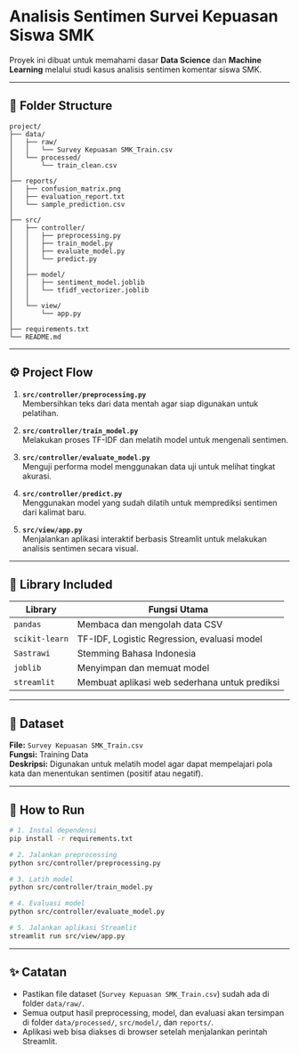 # Analisis Sentimen Survei Kepuasan Siswa SMK
Proyek ini dibuat untuk memahami dasar **Data Science** dan **Machine Learning** melalui studi kasus analisis sentimen komentar siswa SMK.  

---

## 📁 Folder Structure

```
project/
├── data/
│   ├── raw/
│   │   └── Survey Kepuasan SMK_Train.csv
│   └── processed/
│       └── train_clean.csv
│
├── reports/
│   ├── confusion_matrix.png
│   ├── evaluation_report.txt
│   └── sample_prediction.csv
│
├── src/
│   ├── controller/
│   │   ├── preprocessing.py
│   │   ├── train_model.py
│   │   ├── evaluate_model.py
│   │   └── predict.py
│   │
│   ├── model/
│   │   ├── sentiment_model.joblib
│   │   └── tfidf_vectorizer.joblib
│   │
│   └── view/
│       └── app.py
│
├── requirements.txt
└── README.md
```

---

## ⚙️ Project Flow

1. **`src/controller/preprocessing.py`**  
   Membersihkan teks dari data mentah agar siap digunakan untuk pelatihan.

2. **`src/controller/train_model.py`**  
   Melakukan proses TF-IDF dan melatih model untuk mengenali sentimen.

3. **`src/controller/evaluate_model.py`**  
   Menguji performa model menggunakan data uji untuk melihat tingkat akurasi.

4. **`src/controller/predict.py`**  
   Menggunakan model yang sudah dilatih untuk memprediksi sentimen dari kalimat baru.

5. **`src/view/app.py`**  
   Menjalankan aplikasi interaktif berbasis Streamlit untuk melakukan analisis sentimen secara visual.

---

## 🧩 Library Included

| Library | Fungsi Utama |
|----------|---------------|
| `pandas` | Membaca dan mengolah data CSV |
| `scikit-learn` | TF-IDF, Logistic Regression, evaluasi model |
| `Sastrawi` | Stemming Bahasa Indonesia |
| `joblib` | Menyimpan dan memuat model |
| `streamlit` | Membuat aplikasi web sederhana untuk prediksi |

---

## 📄 Dataset

**File:** `Survey Kepuasan SMK_Train.csv`  
**Fungsi:** Training Data  
**Deskripsi:** Digunakan untuk melatih model agar dapat mempelajari pola kata dan menentukan sentimen (positif atau negatif).

---

## 🚀 How to Run

```bash
# 1. Instal dependensi
pip install -r requirements.txt

# 2. Jalankan preprocessing
python src/controller/preprocessing.py

# 3. Latih model
python src/controller/train_model.py

# 4. Evaluasi model
python src/controller/evaluate_model.py

# 5. Jalankan aplikasi Streamlit
streamlit run src/view/app.py
```

---

## ✨ Catatan
- Pastikan file dataset (`Survey Kepuasan SMK_Train.csv`) sudah ada di folder `data/raw/`.
- Semua output hasil preprocessing, model, dan evaluasi akan tersimpan di folder `data/processed/`, `src/model/`, dan `reports/`.
- Aplikasi web bisa diakses di browser setelah menjalankan perintah Streamlit.
